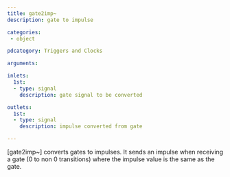```yaml
---
title: gate2imp~
description: gate to impulse

categories:
 - object

pdcategory: Triggers and Clocks

arguments:

inlets:
  1st:
  - type: signal
    description: gate signal to be converted

outlets:
  1st:
  - type: signal
    description: impulse converted from gate

---
```


[gate2imp~] converts gates to impulses. It sends an impulse when receiving a gate (0 to non 0 transitions) where the impulse value is the same as the gate.

